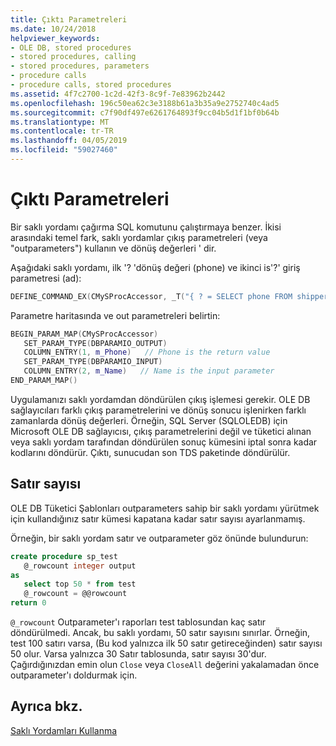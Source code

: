 ```yaml
---
title: Çıktı Parametreleri
ms.date: 10/24/2018
helpviewer_keywords:
- OLE DB, stored procedures
- stored procedures, calling
- stored procedures, parameters
- procedure calls
- procedure calls, stored procedures
ms.assetid: 4f7c2700-1c2d-42f3-8c9f-7e83962b2442
ms.openlocfilehash: 196c50ea62c3e3188b61a3b35a9e2752740c4ad5
ms.sourcegitcommit: c7f90df497e6261764893f9cc04b5d1f1bf0b64b
ms.translationtype: MT
ms.contentlocale: tr-TR
ms.lasthandoff: 04/05/2019
ms.locfileid: "59027460"
---
```

# <a name="output-parameters"></a>Çıktı Parametreleri

Bir saklı yordamı çağırma SQL komutunu çalıştırmaya benzer. İkisi arasındaki temel fark, saklı yordamlar çıkış parametreleri (veya "outparameters") kullanın ve dönüş değerleri ' dir.

Aşağıdaki saklı yordamı, ilk '? 'dönüş değeri (phone) ve ikinci is'?' giriş parametresi (ad):

```cpp
DEFINE_COMMAND_EX(CMySProcAccessor, _T("{ ? = SELECT phone FROM shippers WHERE name = ? }"))
```

Parametre haritasında ve out parametreleri belirtin:

```cpp
BEGIN_PARAM_MAP(CMySProcAccessor)
   SET_PARAM_TYPE(DBPARAMIO_OUTPUT)
   COLUMN_ENTRY(1, m_Phone)   // Phone is the return value
   SET_PARAM_TYPE(DBPARAMIO_INPUT)
   COLUMN_ENTRY(2, m_Name)   // Name is the input parameter
END_PARAM_MAP()
```

Uygulamanızı saklı yordamdan döndürülen çıkış işlemesi gerekir. OLE DB sağlayıcıları farklı çıkış parametrelerini ve dönüş sonucu işlenirken farklı zamanlarda dönüş değerleri. Örneğin, SQL Server (SQLOLEDB) için Microsoft OLE DB sağlayıcısı, çıkış parametrelerini değil ve tüketici alınan veya saklı yordam tarafından döndürülen sonuç kümesini iptal sonra kadar kodlarını döndürür. Çıktı, sunucudan son TDS paketinde döndürülür.

## <a name="row-count"></a>Satır sayısı

OLE DB Tüketici Şablonları outparameters sahip bir saklı yordamı yürütmek için kullandığınız satır kümesi kapatana kadar satır sayısı ayarlanmamış.

Örneğin, bir saklı yordam satır ve outparameter göz önünde bulundurun:

```sql
create procedure sp_test
   @_rowcount integer output
as
   select top 50 * from test
   @_rowcount = @@rowcount
return 0
```

`@_rowcount` Outparameter'ı raporları test tablosundan kaç satır döndürülmedi. Ancak, bu saklı yordamı, 50 satır sayısını sınırlar. Örneğin, test 100 satırı varsa, (Bu kod yalnızca ilk 50 satır getireceğinden) satır sayısı 50 olur. Varsa yalnızca 30 Satır tablosunda, satır sayısı 30'dur. Çağırdığınızdan emin olun `Close` veya `CloseAll` değerini yakalamadan önce outparameter'ı doldurmak için.

## <a name="see-also"></a>Ayrıca bkz.

[Saklı Yordamları Kullanma](../../data/oledb/using-stored-procedures.md)